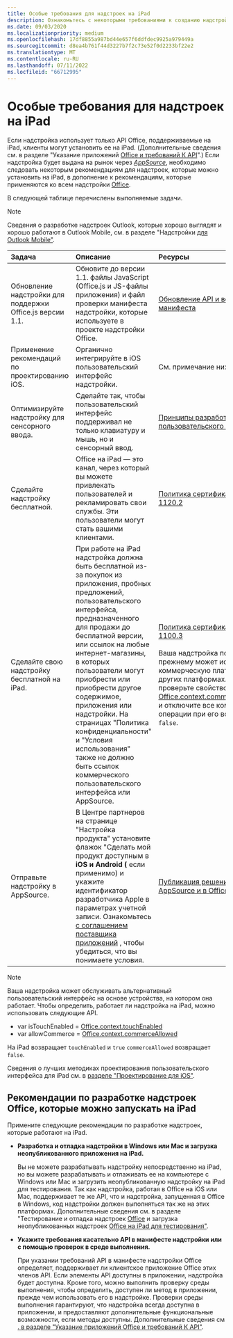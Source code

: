 ```yaml
---
title: Особые требования для надстроек на iPad
description: Ознакомьтесь с некоторыми требованиями к созданию надстройки Office, которая работает на iPad.
ms.date: 09/03/2020
ms.localizationpriority: medium
ms.openlocfilehash: 17df8855a987bd44e657f6ddfdec9925a979449a
ms.sourcegitcommit: d8ea4b761f44d3227b7f2c73e52f0d2233bf22e2
ms.translationtype: MT
ms.contentlocale: ru-RU
ms.lasthandoff: 07/11/2022
ms.locfileid: "66712995"
---
```

# <a name="special-requirements-for-add-ins-on-the-ipad"></a>Особые требования для надстроек на iPad

Если надстройка использует только API Office, поддерживаемые на iPad, клиенты могут установить ее на iPad. (Дополнительные сведения см. в разделе "Указание приложений [Office и требований К API](specify-office-hosts-and-api-requirements.md)".) Если надстройка будет выдана на рынок через *[AppSource](https://appsource.microsoft.com)*, необходимо следовать некоторым рекомендациям для надстроек, которые можно установить на iPad, в дополнение к рекомендациям, которые применяются ко всем надстройки [Office](../concepts/add-in-development-best-practices.md).

В следующей таблице перечислены выполняемые задачи.

> [!NOTE]
> Сведения о разработке надстроек Outlook, которые хорошо выглядят и хорошо работают в Outlook Mobile, см. в разделе "Надстройки [для Outlook Mobile"](../outlook/outlook-mobile-addins.md).

|Задача|Описание|Ресурсы|
|:-----|:-----|:-----|
|Обновление надстройки для поддержки Office.js версии 1.1.|Обновите до версии 1.1. файлы JavaScript (Office.js и JS-файлы приложения) и файл проверки манифеста надстройки, которые используете в проекте надстройки Office.|[Обновление API и версии манифеста](update-your-javascript-api-for-office-and-manifest-schema-version.md)|
|Применение рекомендаций по проектированию iOS.|Органично интегрируйте в iOS пользовательский интерфейс надстройки.| См. примечание ниже. |
|Оптимизируйте надстройку для сенсорного ввода.|Сделайте так, чтобы пользовательский интерфейс поддерживал не только клавиатуру и мышь, но и сенсорный ввод.|[Принципы разработки пользовательского интерфейса](../concepts/add-in-development-best-practices.md#apply-ux-design-principles)|
|Сделайте надстройку бесплатной.|Office на iPad — это канал, через который вы можете привлекать пользователей и рекламировать свои службы. Эти пользователи могут стать вашими клиентами.|[Политика сертификации 1120.2](/legal/marketplace/certification-policies#11202-acquisition-pricing-and-terms)|
|Сделайте свою надстройку бесплатной на iPad.|При работе на iPad надстройка должна быть бесплатной из-за покупок из приложения, пробных предложений, пользовательского интерфейса, предназначенного для продажи до бесплатной версии, или ссылок на любые интернет-магазины, в которых пользователи могут приобрести или приобрести другое содержимое, приложения или надстройки. На страницах "Политика конфиденциальности" и "Условия использования" также не должно быть ссылок коммерческого пользовательского интерфейса или AppSource.|[Политика сертификации 1100.3](/legal/marketplace/certification-policies#11003-selling-additional-features)<br><br>Ваша надстройка по-прежнему может использовать коммерческую платформу на других платформах. Для этого проверьте свойство [Office.context.commerceAllowed](/javascript/api/office/office.context#office-office-context-commerceallowed-member) и отключите все коммерческие операции при его возврате `false`.|
|Отправьте надстройку в AppSource.|В Центре партнеров на странице  "Настройка продукта" установите флажок "Сделать мой продукт доступным в **iOS и Android (** если применимо) и укажите идентификатор разработчика Apple в параметрах учетной записи. Ознакомьтесь [с соглашением поставщика приложений](https://go.microsoft.com/fwlink/?linkid=715691) , чтобы убедиться, что вы понимаете условия.|[Публикация решений в AppSource и в Office](/office/dev/store/submit-to-appsource-via-partner-center)|

> [!NOTE]
> Ваша надстройка может обслуживать альтернативный пользовательский интерфейс на основе устройства, на котором она работает. Чтобы определить, работает ли надстройка на iPad, можно использовать следующие API.
>
> - var isTouchEnabled = [Office.context.touchEnabled](/javascript/api/office/office.context#office-office-context-touchenabled-member)
> - var allowCommerce = [Office.context.commerceAllowed](/javascript/api/office/office.context#office-office-context-commerceallowed-member)
>
> На iPad возвращает `touchEnabled` и `true` `commerceAllowed` возвращает `false`.
>
> Сведения о лучших методиках проектирования пользовательского интерфейса для iPad см. в [разделе "Проектирование для iOS"](https://developer.apple.com/library/ios/documentation/UserExperience/Conceptual/MobileHIG/).

## <a name="best-practices-for-developing-office-add-ins-that-can-run-on-ipad"></a>Рекомендации по разработке надстроек Office, которые можно запускать на iPad

Примените следующие рекомендации по разработке надстроек, которые работают на iPad.

-  **Разработка и отладка надстройки в Windows или Mac и загрузка неопубликованного приложения на iPad.**

    Вы не можете разрабатывать надстройку непосредственно на iPad, но вы можете разрабатывать и отлаживать ее на компьютере с Windows или Mac и загрузить неопубликованную надстройку на iPad для тестирования. Так как надстройка, работая в Office на iOS или Mac, поддерживает те же API, что и надстройка, запущенная в Office в Windows, код надстройки должен выполняться так же на этих платформах. Дополнительные сведения см. в разделе "Тестирование и отладка надстроек [Office](../testing/test-debug-office-add-ins.md) и загрузка неопубликованных надстроек [Office на iPad для тестирования"](../testing/sideload-an-office-add-in-on-ipad.md).

-  **Укажите требования касательно API в манифесте надстройки или с помощью проверок в среде выполнения.**

    При указании требований API в манифесте надстройки Office определяет, поддерживает ли клиентское приложение Office этих членов API. Если элементы API доступны в приложении, надстройка будет доступна. Кроме того, можно выполнить проверку среды выполнения, чтобы определить, доступен ли метод в приложении, прежде чем использовать его в надстройке. Проверки среды выполнения гарантируют, что надстройка всегда доступна в приложении, и предоставляют дополнительные функциональные возможности, если методы доступны. Дополнительные сведения см [. в разделе "Указание приложений Office и требований К API"](specify-office-hosts-and-api-requirements.md).
